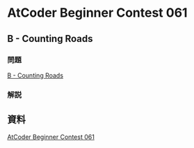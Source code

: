 # AtCoder Beginner Contest 061

## B - Counting Roads

### 問題

[B - Counting Roads](https://atcoder.jp/contests/abc061/tasks/abc061_b)

### 解説



## 資料

[AtCoder Beginner Contest 061](https://atcoder.jp/contests/abc061)
